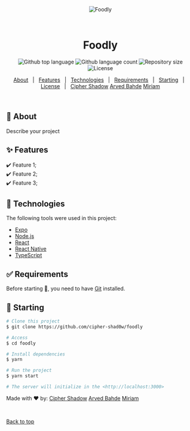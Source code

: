 <div align="center" id="top"> 
  <img src="./.github/app.gif" alt="Foodly" />

  &#xa0;

  <!-- <a href="https://foodly.streamlit.app">Demo</a> -->
</div>

<h1 align="center">Foodly</h1>

<p align="center">
  <img alt="Github top language" src="https://img.shields.io/github/languages/top/cipher-shad0w/foodly?color=56BEB8">

  <img alt="Github language count" src="https://img.shields.io/github/languages/count/cipher-shad0w/foodly?color=56BEB8">

  <img alt="Repository size" src="https://img.shields.io/github/repo-size/cipher-shad0w/foodly?color=56BEB8">

  <img alt="License" src="https://img.shields.io/github/license/cipher-shad0w/foodly?color=56BEB8">

  <!-- <img alt="Github issues" src="https://img.shields.io/github/issues/{{cipher-shad0w}}/foodly?color=56BEB8" /> -->

  <!-- <img alt="Github forks" src="https://img.shields.io/github/forks/{{cipher-shad0w}}/foodly?color=56BEB8" /> -->

  <!-- <img alt="Github stars" src="https://img.shields.io/github/stars/{{cipher-shad0w}}/foodly?color=56BEB8" /> -->
</p>

<!-- Status -->

<!-- <h4 align="center"> 
	🚧  Foodly 🚀 Under construction...  🚧
</h4> 

<hr> -->

<p align="center">
  <a href="#dart-about">About</a> &#xa0; | &#xa0; 
  <a href="#sparkles-features">Features</a> &#xa0; | &#xa0;
  <a href="#rocket-technologies">Technologies</a> &#xa0; | &#xa0;
  <a href="#white_check_mark-requirements">Requirements</a> &#xa0; | &#xa0;
  <a href="#checkered_flag-starting">Starting</a> &#xa0; | &#xa0;
  <a href="#memo-license">License</a> &#xa0; | &#xa0;
  <a href="https://github.com/cipher-shad0w" target="_blank">Cipher Shadow</a>
  <a href="https://github.com/arvedb" target="_blank">Arved Bahde</a>
  <a href="https://github.com/mirixy" target="_blank">Miriam</a>
</p>

<br>

## :dart: About ##

Describe your project

## :sparkles: Features ##

:heavy_check_mark: Feature 1;\
:heavy_check_mark: Feature 2;\
:heavy_check_mark: Feature 3;

## :rocket: Technologies ##

The following tools were used in this project:

- [Expo](https://expo.io/)
- [Node.js](https://nodejs.org/en/)
- [React](https://pt-br.reactjs.org/)
- [React Native](https://reactnative.dev/)
- [TypeScript](https://www.typescriptlang.org/)

## :white_check_mark: Requirements ##

Before starting :checkered_flag:, you need to have [Git](https://git-scm.com) installed.

## :checkered_flag: Starting ##

```bash
# Clone this project
$ git clone https://github.com/cipher-shad0w/foodly

# Access
$ cd foodly

# Install dependencies
$ yarn

# Run the project
$ yarn start

# The server will initialize in the <http://localhost:3000>
```


Made with :heart: by:
<a href="https://github.com/cipher-shad0w" target="_blank">Cipher Shadow</a>
<a href="https://github.com/arvedb" target="_blank">Arved Bahde</a>
<a href="https://github.com/mirixy" target="_blank">Miriam</a> 

&#xa0;

<a href="#top">Back to top</a>
